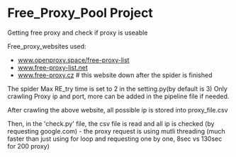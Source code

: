 # Free_Proxy_Pool Project
Getting free proxy and check if proxy is useable

Free_proxy_websites used:
- www.openproxy.space/free-proxy-list
- www.free-proxy-list.net
- www.free-proxy.cz # this website down after the spider is finished

The spider Max RE_try time is set to 2 in the setting.py(by default is 3)
Only crawling Proxy ip and port, more can be added in the pipeline file if needed.

After crawling the above website, all possible ip is stored into proxy_file.csv

Then, in the 'check.py' file, the csv file is read and all ip is checked (by requesting google.com)
	- the proxy request is using mutli threading (much faster than just using for loop and requesting one by one, 8sec vs 130sec for 200 proxy)  





